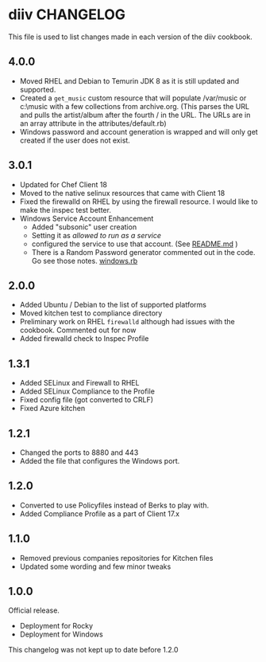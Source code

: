 # diiv CHANGELOG

This file is used to list changes made in each version of the diiv cookbook.

## 4.0.0

- Moved RHEL and Debian to Temurin JDK 8 as it is still updated and supported.
- Created a `get_music` custom resource that will populate /var/music or c:\music with a few collections from archive.org. (This parses the URL and pulls the artist/album after the fourth / in the URL. The URLs are in an array attribute in the attributes/default.rb)
- Windows password and account generation is wrapped and will only get created if the user does not exist.

## 3.0.1

- Updated for Chef Client 18
- Moved to the native selinux resources that came with Client 18
- Fixed the firewalld on RHEL by using the firewall resource. I would like to make the inspec test better.
- Windows Service Account Enhancement
  - Added "subsonic" user creation
  - Setting it as *allowed to run as a service*
  - configured the service to use that account. (See [README.md](README.md) )
  - There is a Random Password generator commented out in the code. Go see those notes. [windows.rb](recipes/windows.rb)

## 2.0.0

- Added Ubuntu / Debian to the list of supported platforms
- Moved kitchen test to compliance directory
- Preliminary work on RHEL `firewalld` although had issues with the cookbook. Commented out for now
- Added firewalld check to Inspec Profile

## 1.3.1

- Added SELinux and Firewall to RHEL
- Added SELinux Compliance to the Profile
- Fixed config file (got converted to CRLF)
- Fixed Azure kitchen

## 1.2.1

- Changed the ports to 8880 and 443
- Added the file that configures the Windows port.

## 1.2.0

- Converted to use Policyfiles instead of Berks to play with.
- Added Compliance Profile as a part of Client 17.x

## 1.1.0

- Removed previous companies repositories for Kitchen files
- Updated some wording and few minor tweaks

## 1.0.0

Official release.

- Deployment for Rocky
- Deployment for Windows

This changelog was not kept up to date before 1.2.0
